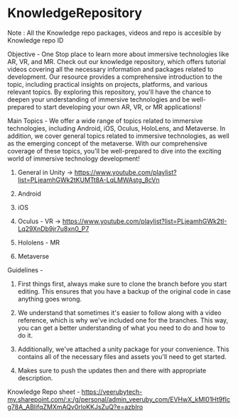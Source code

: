 # KnowledgeRepository 

Note : All the Knowledge repo packages, videos and repo is accesible by Knowledge repo ID

Objective - One Stop place to learn more about immersive technologies like AR, VR, and MR. Check out our knowledge repository, which offers tutorial videos covering all the necessary information and packages related to development. Our resource provides a comprehensive introduction to the topic, including practical insights on projects, platforms, and various relevant topics. By exploring this repository, you'll have the chance to deepen your understanding of immersive technologies and be well-prepared to start developing your own AR, VR, or MR applications!

Main Topics - 
  We offer a wide range of topics related to immersive technologies, including Android, iOS, Oculus, HoloLens, and Metaverse. In addition, we cover general topics related to immersive technologies, as well as the emerging concept of the metaverse. With our comprehensive coverage of these topics, you'll be well-prepared to dive into the exciting world of immersive technology development!
  
  1. General in Unity -> https://www.youtube.com/playlist?list=PLjeamhGWk2tKUMTt8A-LqLMWAstg_8cVn
  
  2. Android
  
  3. iOS
  
  4. Oculus - VR -> https://www.youtube.com/playlist?list=PLjeamhGWk2tI-Lq29XnDb9jr7u8xn0_P7
  
  5. Hololens - MR
  
  6. Metaverse
  
Guidelines - 
  1. First things first, always make sure to clone the branch before you start editing. This ensures that you have a backup of the original code in case anything goes wrong.
  
  2. We understand that sometimes it's easier to follow along with a video reference, which is why we've included one for the branches. This way, you can get a better understanding of what you need to do and how to do it.
  
  3. Additionally, we've attached a unity package for your convenience. This contains all of the necessary files and assets you'll need to get started.
  
  4. Makes sure to push the updates then and there with appropriate description.

Knowledge Repo sheet - https://veerubytech-my.sharepoint.com/:x:/g/personal/admin_veeruby_com/EVHwX_kMl01Ht9fIcg78A_ABlifqZMXmAQv0rloKKJsZuQ?e=azbIro
